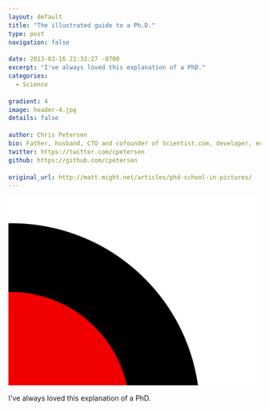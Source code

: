 ```yaml
---
layout: default
title: "The illustrated guide to a Ph.D."
type: post
navigation: false

date: 2013-03-16 22:33:27 -0700
excerpt: "I've always loved this explanation of a PhD."
categories:
  - Science

gradient: 4
image: header-4.jpg
details: false

author: Chris Petersen
bio: Father, husband, CTO and cofounder of Scientist.com, developer, entrepreneur and technologist.
twitter: https://twitter.com/cpetersen
github: https://github.com/cpetersen

original_url: http://matt.might.net/articles/phd-school-in-pictures/
---
```





 ![PhDKnowledge.011.jpg](/assets/import/33fef2267603fbce2935e8fc5eb919ad.jpg) 

 I've always loved this explanation of a PhD.
